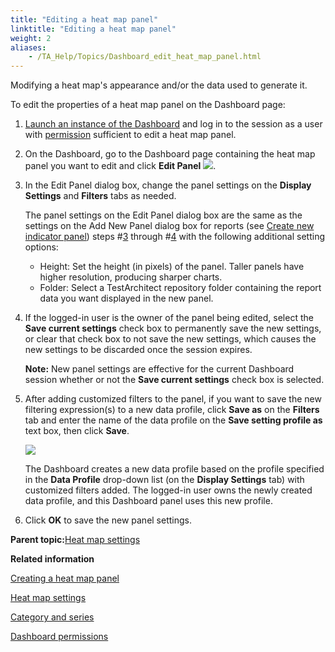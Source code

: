 ```yaml
--- 
title: "Editing a heat map panel"
linktitle: "Editing a heat map panel"
weight: 2
aliases: 
    - /TA_Help/Topics/Dashboard_edit_heat_map_panel.html
---
```


Modifying a heat map's appearance and/or the data used to generate it.

To edit the properties of a heat map panel on the Dashboard page:

1.  [Launch an instance of the Dashboard](/reuse/../TA_Help/Topics/Dashboard_starting.html) and log in to the session as a user with [permission](/reuse/../TA_Help/Topics/Dashboard_authentication_permissions.html) sufficient to edit a heat map panel.

2.  On the Dashboard, go to the Dashboard page containing the heat map panel you want to edit and click **Edit Panel** ![](/images//Images/Dashboard_edit_panel_icon.png).

3.  In the Edit Panel dialog box, change the panel settings on the **Display Settings** and **Filters** tabs as needed.

    The panel settings on the Edit Panel dialog box are the same as the settings on the Add New Panel dialog box for reports \(see [Create new indicator panel](/TA_Help/Topics/Dashboard_create_heat_map_panel.html)\) steps \#[3](/TA_Help/Topics/Dashboard_create_heat_map_panel.html#step_wue7_del3) through \#[4](/TA_Help/Topics/Dashboard_create_heat_map_panel.html#step_ce8d_e389) with the following additional setting options:

    -   Height: Set the height \(in pixels\) of the panel. Taller panels have higher resolution, producing sharper charts.
    -   Folder: Select a TestArchitect repository folder containing the report data you want displayed in the new panel.
4.  If the logged-in user is the owner of the panel being edited, select the **Save current settings** check box to permanently save the new settings, or clear that check box to not save the new settings, which causes the new settings to be discarded once the session expires.

    **Note:** New panel settings are effective for the current Dashboard session whether or not the **Save current settings** check box is selected.

5.  After adding customized filters to the panel, if you want to save the new filtering expression\(s\) to a new data profile, click **Save as** on the **Filters** tab and enter the name of the data profile on the **Save setting profile as** text box, then click **Save**.

    ![](/images//Images/Dashboard_save_setting_profile_as.png)

    The Dashboard creates a new data profile based on the profile specified in the **Data Profile** drop-down list \(on the **Display Settings** tab\) with customized filters added. The logged-in user owns the newly created data profile, and this Dashboard panel uses this new profile.

6.  Click **OK** to save the new panel settings.


**Parent topic:**[Heat map settings](/TA_Help/Topics/Dashboard_heatmap.html)

**Related information**  


[Creating a heat map panel](/TA_Help/Topics/Dashboard_create_heat_map_panel.html)

[Heat map settings](/TA_Help/Topics/Dashboard_heatmap.html)

[Category and series](/TA_Help/Topics/Dashboard_category_series.html)

[Dashboard permissions](/TA_Help/Topics/Dashboard_authentication_permissions.html)

